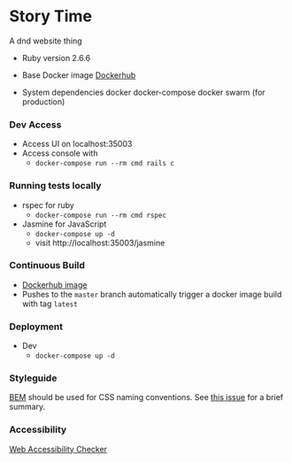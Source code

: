 # Story Time

A dnd website thing

* Ruby version
2.6.6

* Base Docker image
[Dockerhub](https://hub.docker.com/_/ruby/)

* System dependencies
docker
docker-compose
docker swarm (for production)

### Dev Access
* Access UI on localhost:35003
* Access console with
  - `docker-compose run --rm cmd rails c`

### Running tests locally
* rspec for ruby
  - `docker-compose run --rm cmd rspec`
* Jasmine for JavaScript
  - `docker-compose up -d`
  - visit http://localhost:35003/jasmine

### Continuous Build
* [Dockerhub image](https://hub.docker.com/repository/docker/manik1235/story_time)
* Pushes to the `master` branch automatically trigger a docker image build with tag `latest`

### Deployment
* Dev
  - `docker-compose up -d`

### Styleguide
[BEM](http://getbem.com/naming/) should be used for CSS naming conventions. See [this issue](https://github.com/manik1235/story_time/issues/35) for a brief summary.

### Accessibility
[Web Accessibility Checker](https://achecker.ca/checker/index.php)
